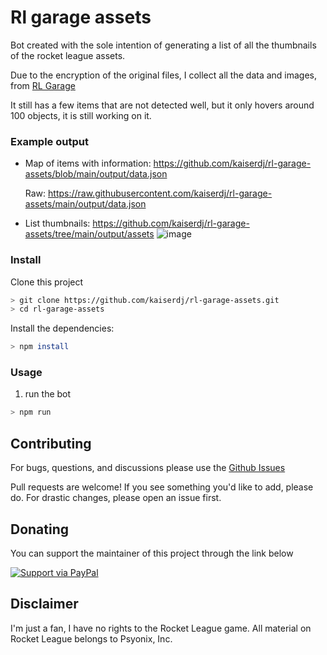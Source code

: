 # Rl garage assets
Bot created with the sole intention of generating a list of all the thumbnails of the rocket league assets.

Due to the encryption of the original files, I collect all the data and images, from [RL Garage](https://rocket-league.com/items)

It still has a few items that are not detected well, but it only hovers around 100 objects, it is still working on it.

### Example output

 - Map of items with information: https://github.com/kaiserdj/rl-garage-assets/blob/main/output/data.json
	 
   Raw: https://raw.githubusercontent.com/kaiserdj/rl-garage-assets/main/output/data.json
 - List thumbnails: https://github.com/kaiserdj/rl-garage-assets/tree/main/output/assets
 ![image](https://user-images.githubusercontent.com/5487950/99161112-f20de180-26ee-11eb-8512-34c6413bf5a7.png)

### Install
Clone this project

```bash
> git clone https://github.com/kaiserdj/rl-garage-assets.git
> cd rl-garage-assets
```

Install the dependencies:

```bash
> npm install
```

### Usage
1. run the bot

```bash
> npm run
```

## Contributing

For bugs, questions, and discussions please use the [Github Issues](https://github.com/kaiserdj/rl-garage-assets/issues)

Pull requests are welcome! If you see something you'd like to add, please do. For drastic changes, please open an issue first.

## Donating

You can support the maintainer of this project through the link below

[![Support via PayPal](https://cdn.rawgit.com/twolfson/paypal-github-button/1.0.0/dist/button.svg)](https://www.paypal.me/kaiserdj/)

## Disclaimer

I'm just a fan, I have no rights to the Rocket League game.
All material on Rocket League belongs to Psyonix, Inc.
